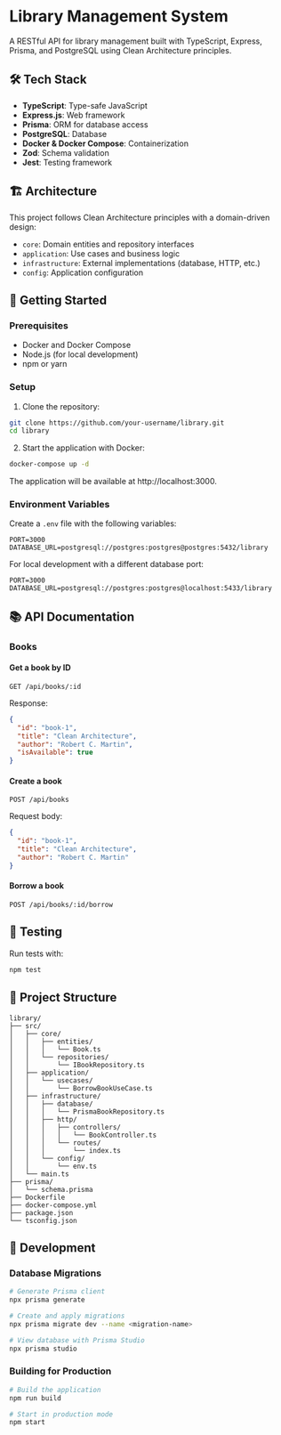 # Library Management System

A RESTful API for library management built with TypeScript, Express, Prisma, and PostgreSQL using Clean Architecture principles.

## 🛠️ Tech Stack

- **TypeScript**: Type-safe JavaScript
- **Express.js**: Web framework
- **Prisma**: ORM for database access
- **PostgreSQL**: Database 
- **Docker & Docker Compose**: Containerization
- **Zod**: Schema validation
- **Jest**: Testing framework

## 🏗️ Architecture

This project follows Clean Architecture principles with a domain-driven design:

- `core`: Domain entities and repository interfaces
- `application`: Use cases and business logic
- `infrastructure`: External implementations (database, HTTP, etc.)
- `config`: Application configuration

## 🚀 Getting Started

### Prerequisites

- Docker and Docker Compose
- Node.js (for local development)
- npm or yarn

### Setup

1. Clone the repository:
```bash
git clone https://github.com/your-username/library.git
cd library
```

2. Start the application with Docker:
```bash
docker-compose up -d
```

The application will be available at http://localhost:3000.

### Environment Variables

Create a `.env` file with the following variables:
```
PORT=3000
DATABASE_URL=postgresql://postgres:postgres@postgres:5432/library
```

For local development with a different database port:
```
PORT=3000
DATABASE_URL=postgresql://postgres:postgres@localhost:5433/library
```

## 📚 API Documentation

### Books

#### Get a book by ID
```
GET /api/books/:id
```

Response:
```json
{
  "id": "book-1",
  "title": "Clean Architecture",
  "author": "Robert C. Martin",
  "isAvailable": true
}
```

#### Create a book
```
POST /api/books
```

Request body:
```json
{
  "id": "book-1",
  "title": "Clean Architecture",
  "author": "Robert C. Martin"
}
```

#### Borrow a book
```
POST /api/books/:id/borrow
```

## 🧪 Testing

Run tests with:
```bash
npm test
```

## 📁 Project Structure

```
library/
├── src/
│   ├── core/
│   │   ├── entities/
│   │   │   └── Book.ts
│   │   └── repositories/
│   │       └── IBookRepository.ts
│   ├── application/
│   │   └── usecases/
│   │       └── BorrowBookUseCase.ts
│   ├── infrastructure/
│   │   ├── database/
│   │   │   └── PrismaBookRepository.ts
│   │   ├── http/
│   │   │   ├── controllers/
│   │   │   │   └── BookController.ts
│   │   │   └── routes/
│   │   │       └── index.ts
│   │   └── config/
│   │       └── env.ts
│   └── main.ts
├── prisma/
│   └── schema.prisma
├── Dockerfile
├── docker-compose.yml
├── package.json
└── tsconfig.json
```

## 🧩 Development

### Database Migrations

```bash
# Generate Prisma client
npx prisma generate

# Create and apply migrations
npx prisma migrate dev --name <migration-name>

# View database with Prisma Studio
npx prisma studio
```

### Building for Production

```bash
# Build the application
npm run build

# Start in production mode
npm start
``` 